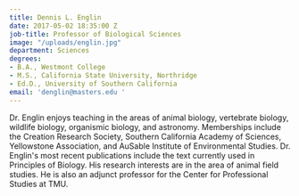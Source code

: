 ```yaml
---
title: Dennis L. Englin
date: 2017-05-02 18:35:00 Z
job-title: Professor of Biological Sciences
image: "/uploads/englin.jpg"
department: Sciences
degrees:
- B.A., Westmont College
- M.S., California State University, Northridge
- Ed.D., University of Southern California
email: 'denglin@masters.edu '
---
```


Dr. Englin enjoys teaching in the areas of animal biology, vertebrate biology, wildlife biology, organismic biology, and astronomy. Memberships include the Creation Research Society, Southern California Academy of Sciences, Yellowstone Association, and AuSable Institute of Environmental Studies. Dr. Englin's most recent publications include the text currently used in Principles of Biology. His research interests are in the area of animal field studies. He is also an adjunct professor for the Center for Professional Studies at TMU.